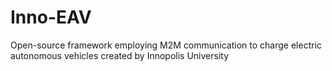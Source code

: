# Inno-EAV
Open-source framework employing M2M communication to charge electric autonomous vehicles created by Innopolis University


